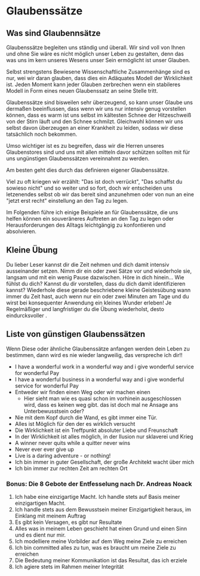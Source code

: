 # Glaubenssätze
## Was sind Glaubennsätze
Glaubenssätze begleiten uns ständig und überall.
Wir sind voll von Ihnen und ohne Sie wäre es nicht möglich unser Leben zu gestalten, denn das was uns im kern unseres Wesens unser Sein ermöglicht ist unser Glauben.

Selbst strengstens Bewiesene Wissenschaftliche Zusammenhänge sind es nur, wei wir daran glauben, dass dies ein Adäquates Modell der Wirklichkeit ist. Jeden Moment kann jeder Glauben zerbrechen wenn ein stabileres Modell in Form eines neuen Glaubenssatz an seine Stelle tritt.

Glaubenssätze sind bisweilen sehr überzeugend, so kann unser Glaube uns dermaßen beeinflussen, dass wenn wir uns nur intensiv genug vorstellen können, dass es warm ist uns selbst im kältesten Schnee der Hitzeschweiß von der Stirn läuft und den Schnee schmilzt.
Gleichwohl können wir uns selbst davon überzeugen an einer Krankheit zu leiden, sodass wir diese tatsächlich noch bekommen.

Umso wichtiger ist es zu begreifen, dass wir die Herren unseres Glaubenstores sind und uns mit allen mitteln davor schützen sollten mit für uns ungünstigen Glaubenssätzen vereinnahmt zu werden.

Am besten geht dies durch das definieren eigener Glaubenssätze.

Viel zu oft kriegen wir erzählt: "Das ist doch verrückt", "Das schaffst du sowieso nicht" und so weiter und so fort, doch wir entscheiden uns letzenendes selbst ob wir das bereit sind anzunehmen oder von nun an eine "jetzt erst recht" einstellung an den Tag zu legen.

Im Folgenden führe ich einige Beispiele an für Glaubenssätze, die uns helfen können ein souveräneres Auftreten an den Tag zu legen oder Herausforderungen des Alltags leichtgängig zu konfontieren und absolvieren.

## Kleine Übung
Du lieber Leser kannst dir die Zeit nehmen und dich damit intensiv ausseinander setzen. Nimm dir ein oder zwei Sätze vor und wiederhole sie, langsam und mit ein wenig Pause dazwischen. Höre in dich hinein... Wie fühlst du dich? Kannst du dir vorstellen, dass du dich damit identifizieren kannst? Wiederhole diese gerade beschriebene kleine Geistesübung wann immer du Zeit hast, auch wenn nur ein oder zwei Minuten am Tage und du wirst bei konsequenter Anwendung ein kleines Wunder erleben! Je Regelmäßiger und langfristiger du die Übung wiederholst, desto eindurcksvoller .

## Liste von günstigen Glaubenssätzen
Wenn Diese oder ähnliche Glaubenssätze anfangen werden dein Leben zu bestimmen, dann wird es nie wieder langweilig, das verspreche ich dir!!

- I have a wonderful work in a wonderful way and i give wonderful service for wonderful Pay
- I have a wonderful business in a wonderful way and i give wonderful service for wonderful Pay
- Entweder wir finden einen Weg oder wir machen einen
	- Hier sieht man wie es quasi schon im vorhinein ausgeschlossen wird, dass es keinen weg gibt. das ist doch mal ne Ansage ans Unterbewusstsein oder?
- Nie mit dem Kopf durch die Wand, es gibt immer eine Tür.
- Alles ist Möglich für den der es wirklich versucht
- Die Wirklichkeit ist ein Treffpunkt absoluter Liebe und Freunschaft
- In der Wirklichkeit ist alles möglich, in der Ilusion nur sklaverei und Krieg
- A winner never quits while a quitter never wins
- Never ever ever give up
- Live is a daring adventure - or nothing!
- Ich bin immer in guter Gesellschaft, der große Architekt wacht über mich
- Ich bin immer zur rechten Zeit am rechten Ort

### Bonus: Die 8 Gebote der Entfesselung nach Dr. Andreas Noack
1. Ich habe eine einzigartige Macht. Ich handle stets auf Basis meiner einzigartigen Macht.
2. Ich handle stets aus dem Bewusstsein meiner Einzigartigkeit heraus, im Einklang mit meinem Auftrag
3. Es gibt kein Versagen, es gibt nur Resultate
4. Alles was in meinem Leben geschieht hat einen Grund und einen Sinn und es dient nur mir.
5. Ich modelliere meine Vorbilder auf dem Weg meine Ziele zu erreichen
6.  Ich bin committed alles zu tun, was es braucht um meine Ziele zu erreichen
7. Die Bedeutung meiner Kommunikation ist das Resultat, das ich erziele
8. Ich agiere stets im Rahmen meiner Integrität